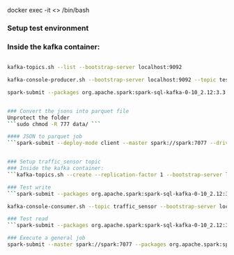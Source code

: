docker exec -it <> /bin/bash 

### Setup test environment
### Inside the kafka container:
```kafka-topics.sh --create --replication-factor 1 --bootstrap-server localhost:9092 --topic test_topic

kafka-topics.sh --list --bootstrap-server localhost:9092

kafka-console-producer.sh --bootstrap-server localhost:9092 --topic test_topic --property "parse.key=true" --property "key.separator=:"

spark-submit --packages org.apache.spark:spark-sql-kafka-0-10_2.12:3.3.0 /src/read_test_stream.py```


### Convert the jsons into parquet file
Unprotect the folder
```sudo chmod -R 777 data/ ```

#### JSON to parquet job
```spark-submit --deploy-mode client --master spark://spark:7077 --driver-memory 2G --executor-memory 2G transform_json_to_parquet.py```


### Setup traffic_sensor topic
### Inside the kafka container:
```kafka-topics.sh --create --replication-factor 1 --bootstrap-server localhost:9092 --topic traffic_sensor```

### Test write
```spark-submit --packages org.apache.spark:spark-sql-kafka-0-10_2.12:3.3.0 streaming/insert_traffic_topic.py

kafka-console-consumer.sh --topic traffic_sensor --bootstrap-server localhost:9092```

### Test read
```spark-submit --packages org.apache.spark:spark-sql-kafka-0-10_2.12:3.3.0 streaming/consume_traffic_topic.py

### Execute a general job
spark-submit --master spark://spark:7077 --packages org.apache.spark:spark-sql-kafka-0-10_2.12:3.3.0 <<job.py>>```
